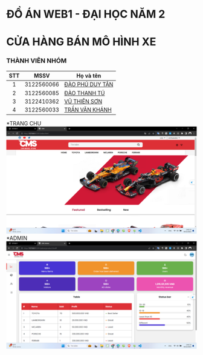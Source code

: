 # ĐỒ ÁN WEB1 - ĐẠI HỌC NĂM 2
# CỬA HÀNG BÁN MÔ HÌNH XE

### THÀNH VIÊN NHÓM 
| STT |    MSSV    | Họ và tên                                                                   |
| :-: | :--------: | --------------------------------------------------------------------------- |
|  1  | 3122560066 | [ĐÀO PHÚ DUY TÂN ](https://www.facebook.com/profile.php?id=100011763007527) |
|  2  | 3122560085 | [ĐÀO THANH TÚ  ](https://www.facebook.com/)                                 |
|  3  | 3122410362 | [VŨ THIÊN SƠN ](https://www.facebook.com/)                                  |
|  4  | 3122560033 | [TRẦN VĂN KHÁNH](https://www.facebook.com/)                                |

*TRANG CHU 
![alt text](./images/banner/Screenshot%202023-12-04%20144608.png)
*ADMIN
![alt text](./images/banner/Screenshot%202023-12-04%20144659.png)